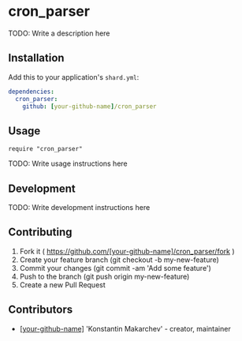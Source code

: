# cron_parser

TODO: Write a description here

## Installation


Add this to your application's `shard.yml`:

```yaml
dependencies:
  cron_parser:
    github: [your-github-name]/cron_parser
```


## Usage


```crystal
require "cron_parser"
```


TODO: Write usage instructions here

## Development

TODO: Write development instructions here

## Contributing

1. Fork it ( https://github.com/[your-github-name]/cron_parser/fork )
2. Create your feature branch (git checkout -b my-new-feature)
3. Commit your changes (git commit -am 'Add some feature')
4. Push to the branch (git push origin my-new-feature)
5. Create a new Pull Request

## Contributors

- [[your-github-name]](https://github.com/[your-github-name]) 'Konstantin Makarchev' - creator, maintainer
